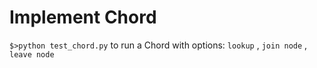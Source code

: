 # Implement Chord
  `$>python test_chord.py` to run a Chord with options: `lookup` , `join node` , `leave node`
